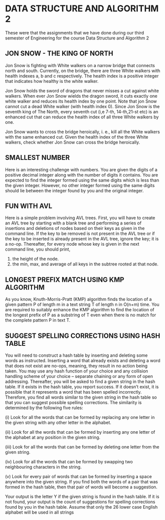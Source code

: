 # DATA STRUCTURE AND ALGORITHM 2

These were that the assignments that we have done during our third semester of Engineering for the course Data Structure and Algorithm 2


## JON SNOW - THE KING OF NORTH

Jon Snow is fighting with White walkers on a narrow bridge that connects north and south. Currently, on the bridge, there are three White walkers with health indexes a, b and c respectively. The health index is a positive integer that indicates how healthy is the white walker.

Jon Snow holds the sword of dragons that never misses a cut against white walkers. When ever Jon Snow wields the dragon sword, it cuts exactly one white walker and reduces its health index by one point. Note that jon Snow cannot cut a dead White walker (with health index 0). Since Jon Snow is the seventh king of The North, every seventh cut (i,e 7-th, 14-th,21-st etc) is an enhanced cut that can reduce the health index of all three White walkers by one.

Jon Snow wants to cross the bridge heroically, i. e., kill all the White walkers with the same enhanced cut. Given the health index of the three White walkers, check whether Jon Snow can cross the bridge heroically.

## SMALLEST NUMBER

Here is an interesting challenge with numbers. You are given the digits of a positive decimal integer along with the number of digits it contains. You are expected to find the integer formed using the same digits which is less than the given integer. However, no other integer formed using the same digits should lie between the integer found by you and the original integer.

## FUN WITH AVL

Here is a simple problem involving AVL trees. First, you will have to create an AVL tree by starting with a blank tree and performing a series of insertions and deletions of nodes based on their keys as given in the command line. If the key to be removed is not present in the AVL tree or if the key to be inserted is already present in the AVL tree, ignore the key; it is a no-op. Thereafter, for every node whose key is given in the next command line, you should print,

1. the height of the node.
2. the min, max, and average of all keys in the subtree rooted at that node.

## LONGEST PREFIX MATCH USING KMP ALGORITHM

As you know, Knuth-Morris-Pratt (KMP) algorithm finds the location of a given pattern P of length m in a text string T of length n in O(n+m) time. You are required to suitably enhance the KMP algorithm to find the location of the longest prefix of P as a substring of T even when there is no match for the complete pattern P in text T.

## SUGGEST SPELLING CORRECTIONS USING HASH TABLE

You will need to construct a hash table by inserting and deleting some words as instructed. Inserting a word that already exists and deleting a word that does not exist are no-ops, meaning, they result in no action being taken. You may use any hash function of your choice and any collision handling scheme of your choice – separate chaining or any form of open addressing. Thereafter, you will be asked to find a given string in the hash table. If it exists in the hash table, you report success. If it doesn’t exist, it is possible that it represents a word that has been spelled incorrectly. Therefore, you find all words similar to the given string in the hash table so that you can suggest possible spelling corrections. The similarity is determined by the following five rules:

(i) Look for all the words that can be formed by replacing any one letter in the given string with any other letter in the alphabet.

(ii) Look for all the words that can be formed by inserting any one letter of the alphabet at any position in the given string.

(iii) Look for all the words that can be formed by deleting one letter from the given string.

(iv) Look for all the words that can be formed by swapping two neighbouring characters in the string.

(v) Look for every pair of words that can be formed by inserting a space anywhere into the given string. If you find both the words of a pair that was formed in the hash table, then that pair of words will become a suggestion.

Your output is the letter Y if the given string is found in the hash table. If it is not found, your output is the count of suggestions for spelling corrections found by you in the hash table. Assume that only the 26 lower case English alphabet will be used in all strings
